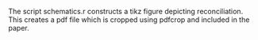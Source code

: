 The script schematics.r constructs a tikz figure depicting reconciliation.  This creates a pdf file which is cropped using pdfcrop and included in the paper. 
